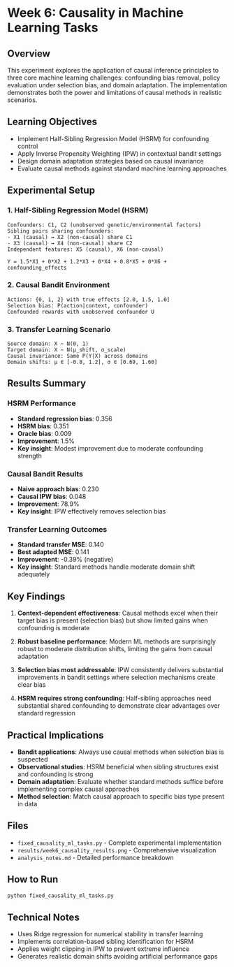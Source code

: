 # Week 6: Causality in Machine Learning Tasks

## Overview

This experiment explores the application of causal inference principles to three core machine learning challenges: confounding bias removal, policy evaluation under selection bias, and domain adaptation. The implementation demonstrates both the power and limitations of causal methods in realistic scenarios.

## Learning Objectives

- Implement Half-Sibling Regression Model (HSRM) for confounding control
- Apply Inverse Propensity Weighting (IPW) in contextual bandit settings
- Design domain adaptation strategies based on causal invariance
- Evaluate causal methods against standard machine learning approaches

## Experimental Setup

### 1. Half-Sibling Regression Model (HSRM)
```
Confounders: C1, C2 (unobserved genetic/environmental factors)
Sibling pairs sharing confounders:
- X1 (causal) ↔ X2 (non-causal) share C1
- X3 (causal) ↔ X4 (non-causal) share C2
Independent features: X5 (causal), X6 (non-causal)

Y = 1.5*X1 + 0*X2 + 1.2*X3 + 0*X4 + 0.8*X5 + 0*X6 + confounding_effects
```

### 2. Causal Bandit Environment
```
Actions: {0, 1, 2} with true effects [2.0, 1.5, 1.0]
Selection bias: P(action|context, confounder)
Confounded rewards with unobserved confounder U
```

### 3. Transfer Learning Scenario
```
Source domain: X ~ N(0, 1)
Target domain: X ~ N(μ_shift, σ_scale)
Causal invariance: Same P(Y|X) across domains
Domain shifts: μ ∈ [-0.8, 1.2], σ ∈ [0.69, 1.60]
```

## Results Summary

### HSRM Performance
- **Standard regression bias**: 0.356
- **HSRM bias**: 0.351 
- **Oracle bias**: 0.009
- **Improvement**: 1.5%
- **Key insight**: Modest improvement due to moderate confounding strength

### Causal Bandit Results
- **Naive approach bias**: 0.230
- **Causal IPW bias**: 0.048
- **Improvement**: 78.9%
- **Key insight**: IPW effectively removes selection bias

### Transfer Learning Outcomes
- **Standard transfer MSE**: 0.140
- **Best adapted MSE**: 0.141
- **Improvement**: -0.39% (negative)
- **Key insight**: Standard methods handle moderate domain shift adequately

## Key Findings

1. **Context-dependent effectiveness**: Causal methods excel when their target bias is present (selection bias) but show limited gains when confounding is moderate

2. **Robust baseline performance**: Modern ML methods are surprisingly robust to moderate distribution shifts, limiting the gains from causal adaptation

3. **Selection bias most addressable**: IPW consistently delivers substantial improvements in bandit settings where selection mechanisms create clear bias

4. **HSRM requires strong confounding**: Half-sibling approaches need substantial shared confounding to demonstrate clear advantages over standard regression

## Practical Implications

- **Bandit applications**: Always use causal methods when selection bias is suspected
- **Observational studies**: HSRM beneficial when sibling structures exist and confounding is strong  
- **Domain adaptation**: Evaluate whether standard methods suffice before implementing complex causal approaches
- **Method selection**: Match causal approach to specific bias type present in data

## Files

- `fixed_causality_ml_tasks.py` - Complete experimental implementation
- `results/week6_causality_results.png` - Comprehensive visualization
- `analysis_notes.md` - Detailed performance breakdown

## How to Run

```bash
python fixed_causality_ml_tasks.py
```

## Technical Notes

- Uses Ridge regression for numerical stability in transfer learning
- Implements correlation-based sibling identification for HSRM
- Applies weight clipping in IPW to prevent extreme influence
- Generates realistic domain shifts avoiding artificial performance gaps
